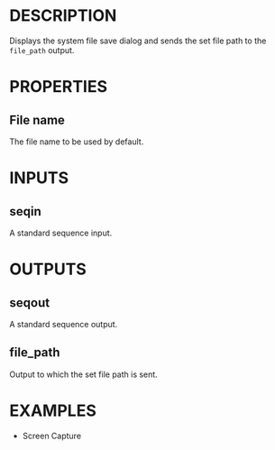 # DESCRIPTION

Displays the system file save dialog and sends the set file path to the `file_path` output.

# PROPERTIES

## File name

The file name to be used by default.

# INPUTS

## seqin

A standard sequence input.

# OUTPUTS

## seqout

A standard sequence output.

## file_path

Output to which the set file path is sent.

# EXAMPLES

-   Screen Capture
